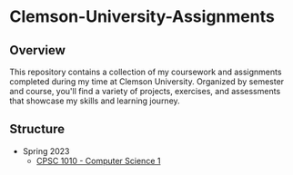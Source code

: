 # Clemson-University-Assignments

## Overview
This repository contains a collection of my coursework and assignments completed during my time at Clemson University. Organized by semester and course, you'll find a variety of projects, exercises, and assessments that showcase my skills and learning journey.

## Structure
- Spring 2023
  - [CPSC 1010 - Computer Science 1](https://github.com/kayleepierce/Clemson-University-Assignments/tree/main/Spring%202023/CPSC%201010)
